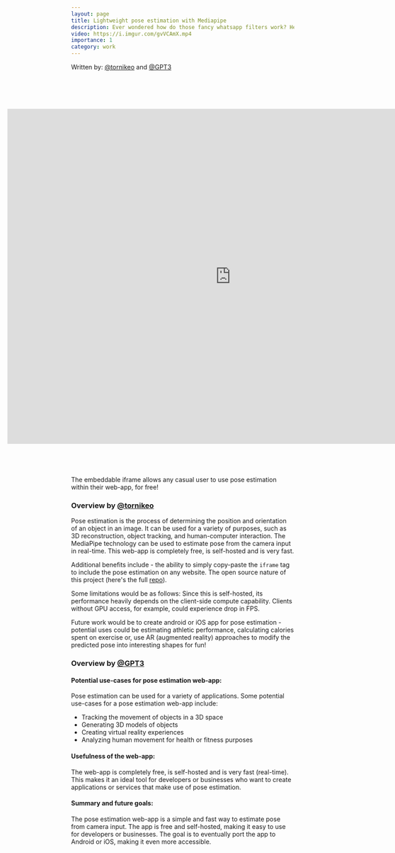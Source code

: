 ```yaml
---
layout: page
title: Lightweight pose estimation with Mediapipe
description: Ever wondered how do those fancy whatsapp filters work? Here I will use holistic mediapipe for creating full-body meshing.
video: https://i.imgur.com/gvVCAmX.mp4
importance: 1
category: work
---
```



Written by: [@tornikeo](https://github.com/tornikeo) and [@GPT3](https://openai.com/api/)


<div class="row mt-3" class="center-role-form">
    <div class="col-12" >
        <iframe src="https://tornikeo.github.io/holistic-mediapipe/" 
        height="900" width="1200"  allow="camera" allowfullscreen frameborder="0"
        style="
            -webkit-transform:scale(.84);
            -moz-transform-scale(.84);
            right:240px;
            position:relative;
        "
        ></iframe>
    </div>
</div>
<div class="caption" >
    The embeddable iframe allows any casual user to 
    use pose estimation within their web-app, for free!
</div>



### Overview by [@tornikeo](https://github.com/tornikeo)

Pose estimation is the process of determining the position and orientation of an object in an image. It can be used for a variety of purposes, such as 3D reconstruction, object tracking, and human-computer interaction. The MediaPipe technology can be used to estimate pose from the camera input in real-time. This web-app is completely free, is self-hosted and is very fast. 

Additional benefits include - the ability to simply copy-paste the `iframe` tag to include the pose estimation on any website. The open source nature of this project (here's the full [repo](https://github.com/tornikeo/holistic-mediapipe)). 

Some limitations would be as follows: Since this is self-hosted, its performance heavily depends on the client-side compute capability. Clients without GPU access, for example, could experience drop in FPS. 

Future work would be to create android or iOS app for pose estimation - potential uses could be estimating athletic performance, calculating calories spent on exercise or, use AR (augmented reality) approaches to modify the predicted pose into interesting shapes for fun!


### Overview by [@GPT3](https://openai.com/api/)

#### Potential use-cases for pose estimation web-app:

Pose estimation can be used for a variety of applications. Some potential use-cases for a pose estimation web-app include:

- Tracking the movement of objects in a 3D space
- Generating 3D models of objects
- Creating virtual reality experiences
- Analyzing human movement for health or fitness purposes

####  Usefulness of the web-app:

The web-app is completely free, is self-hosted and is very fast (real-time). This makes it an ideal tool for developers or businesses who want to create applications or services that make use of pose estimation.

#### Summary and future goals:

The pose estimation web-app is a simple and fast way to estimate pose from camera input. The app is free and self-hosted, making it easy to use for developers or businesses. The goal is to eventually port the app to Android or iOS, making it even more accessible.


